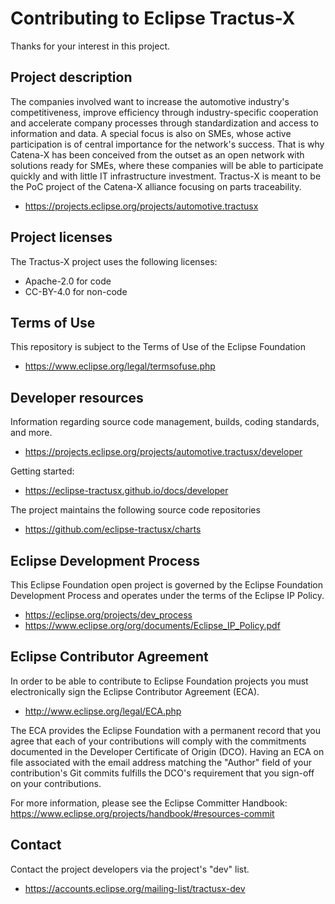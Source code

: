 # Contributing to Eclipse Tractus-X

Thanks for your interest in this project.

## Project description

The companies involved want to increase the automotive industry's
competitiveness, improve efficiency through industry-specific cooperation and
accelerate company processes through standardization and access to information
and data. A special focus is also on SMEs, whose active participation is of
central importance for the network's success. That is why Catena-X has been
conceived from the outset as an open network with solutions ready for SMEs,
where these companies will be able to participate quickly and with little IT
infrastructure investment. Tractus-X is meant to be the PoC project of the
Catena-X alliance focusing on parts traceability.

* https://projects.eclipse.org/projects/automotive.tractusx

## Project licenses

The Tractus-X project uses the following licenses:

* Apache-2.0 for code
* CC-BY-4.0 for non-code

## Terms of Use

This repository is subject to the Terms of Use of the Eclipse Foundation

* https://www.eclipse.org/legal/termsofuse.php

## Developer resources

Information regarding source code management, builds, coding standards, and
more.

* https://projects.eclipse.org/projects/automotive.tractusx/developer

Getting started:

* https://eclipse-tractusx.github.io/docs/developer

The project maintains the following source code repositories

* https://github.com/eclipse-tractusx/charts

## Eclipse Development Process

This Eclipse Foundation open project is governed by the Eclipse Foundation
Development Process and operates under the terms of the Eclipse IP Policy.

* https://eclipse.org/projects/dev_process
* https://www.eclipse.org/org/documents/Eclipse_IP_Policy.pdf

## Eclipse Contributor Agreement

In order to be able to contribute to Eclipse Foundation projects you must
electronically sign the Eclipse Contributor Agreement (ECA).

* http://www.eclipse.org/legal/ECA.php

The ECA provides the Eclipse Foundation with a permanent record that you agree
that each of your contributions will comply with the commitments documented in
the Developer Certificate of Origin (DCO). Having an ECA on file associated with
the email address matching the "Author" field of your contribution's Git commits
fulfills the DCO's requirement that you sign-off on your contributions.

For more information, please see the Eclipse Committer Handbook:
https://www.eclipse.org/projects/handbook/#resources-commit

## Contact

Contact the project developers via the project's "dev" list.

* https://accounts.eclipse.org/mailing-list/tractusx-dev
